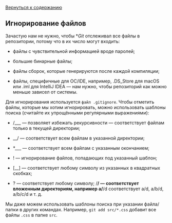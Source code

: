[Вернуться к содержанию](readme.md)

## Игнорирование файлов

Зачастую нам не нужно, чтобы **Git* отслеживал все файлы в репозитории, потому что в их число могут входить:

*  файлы с чувствительной информацией вроде паролей;

*  большие бинарные файлы;

*  файлы сборок, которые генерируются после каждой компиляции;

*  файлы, специфичные для ОС/IDE, например, .DS_Store для macOS или .iml для IntelliJ IDEA — нам нужно, чтобы репозиторий как можно меньше зависел от системы.

Для игнорирования используется `файл .gitignore`. Чтобы отметить файлы, которые мы хотим игнорировать, можно использовать шаблоны поиска (считайте их упрощёнными регулярными выражениями):

*  /___ — позволяет избежать рекурсивности — соответствует файлам только в текущей директории;

*  __/ — соответствует всем файлам в указанной директории;

*  *___ — соответствует всем файлам с указанным окончанием;

*  ! — игнорирование файлов, попадающих под указанный шаблон;

*  [__] — соответствует любому символу из указанных в квадратных скобках;

*  ? — соответствует любому символу;
/**/ — соответствует вложенным директориям, например a/**/d соответствует a/d, a/b/d, a/b/c/d и т. д.

Мы даже можем использовать шаблоны поиска при указании файла/папки в других командах. Например, `git add src/*.css` добавит все файлы `.css` в папке `src`.